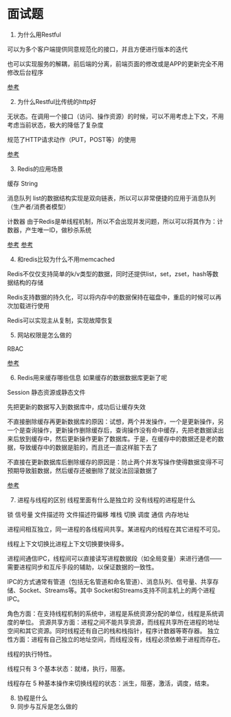 # 面试题

1. 为什么用Restful 
 
可以为多个客户端提供同意规范化的接口，并且方便进行版本的迭代
 
也可以实现服务的解耦，前后端的分离，前端页面的修改或是APP的更新完全不用修改后台程序
 
[参考](http://www.scienjus.com/my-restful-api-best-practices/)
 
2. 为什么Restful比传统的http好
 
无状态。在调用一个接口（访问、操作资源）的时候，可以不用考虑上下文，不用考虑当前状态，极大的降低了复杂度
 
规范了HTTP请求动作（PUT，POST等）的使用
 
[参考](https://stackoverflow.com/questions/2191049/what-is-the-advantage-of-using-rest-instead-of-non-rest-http)
 
3. Redis的应用场景 

缓存 String
 
消息队列  list的数据结构实现是双向链表，所以可以非常便捷的应用于消息队列（生产者/消费者模型）

计数器 由于Redis是单线程机制，所以不会出现并发问题，所以可以将其作为：计数器，产生唯一ID，做秒杀系统

[参考](http://blog.csdn.net/u013679744/article/details/79209341)
[参考](http://www.bijishequ.com/detail/588807?p=76-78)

4. 和redis比较为什么不用memcached 

Redis不仅仅支持简单的k/v类型的数据，同时还提供list，set，zset，hash等数据结构的存储

Redis支持数据的持久化，可以将内存中的数据保持在磁盘中，重启的时候可以再次加载进行使用

Redis可以实现主从复制，实现故障恢复

5. 网站权限是怎么做的

RBAC 

[参考](https://www.360us.net/article/13.html)

6. Redis用来缓存哪些信息 如果缓存的数据数据库更新了呢

Session 静态资源或静态文件

先把更新的数据写入到数据库中，成功后让缓存失效

不直接删除缓存再更新数据库的原因：试想，两个并发操作，一个是更新操作，另一个是查询操作，更新操作删除缓存后，查询操作没有命中缓存，先把老数据读出来后放到缓存中，然后更新操作更新了数据库。于是，在缓存中的数据还是老的数据，导致缓存中的数据是脏的，而且还一直这样脏下去了

不直接在更新数据库后删除缓存的原因是：防止两个并发写操作使得数据变得不可预期导致脏数据，然后缓存还被删除了就没法回滚数据了

[参考](https://coolshell.cn/articles/17416.html)


7. 进程与线程的区别 线程里面有什么是独立的  没有线程的进程是什么

锁 信号量 文件描述符 文件描述符偏移 堆栈  切换  调度 通信  内存地址

进程间相互独立，同一进程的各线程间共享。某进程内的线程在其它进程不可见。

线程上下文切换比进程上下文切换要快得多。

进程间通信IPC，线程间可以直接读写进程数据段（如全局变量）来进行通信——需要进程同步和互斥手段的辅助，以保证数据的一致性。

IPC的方式通常有管道（包括无名管道和命名管道）、消息队列、信号量、共享存储、Socket、Streams等。其中 Socket和Streams支持不同主机上的两个进程IPC。

角色方面：在支持线程机制的系统中，进程是系统资源分配的单位，线程是系统调度的单位。
资源共享方面：进程之间不能共享资源，而线程共享所在进程的地址空间和其它资源。同时线程还有自己的栈和栈指针，程序计数器等寄存器。
独立性方面：进程有自己独立的地址空间，而线程没有，线程必须依赖于进程而存在。

线程的执行特性。

线程只有 3 个基本状态：就绪，执行，阻塞。

线程存在 5 种基本操作来切换线程的状态：派生，阻塞，激活，调度，结束。


8. 协程是什么 
9. 同步与互斥是怎么做的






























